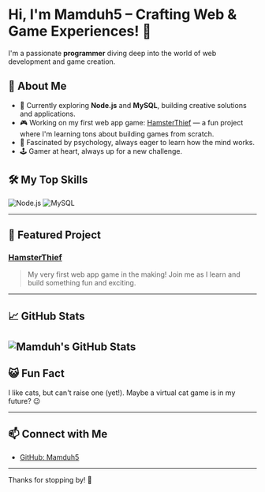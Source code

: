# Hi, I'm Mamduh5 – Crafting Web & Game Experiences! 👋

I'm a passionate **programmer** diving deep into the world of web development and game creation.

## 🚀 About Me
- 🌱 Currently exploring **Node.js** and **MySQL**, building creative solutions and applications.
- 🎮 Working on my first web app game: [HamsterThief](https://github.com/Mamduh5/HamsterThief) — a fun project where I'm learning tons about building games from scratch.
- 🧠 Fascinated by psychology, always eager to learn how the mind works.
- 🕹️ Gamer at heart, always up for a new challenge.

## 🛠️ My Top Skills
![Node.js](https://img.shields.io/badge/Node.js-339933?style=for-the-badge&logo=nodedotjs&logoColor=white)
![MySQL](https://img.shields.io/badge/MySQL-4479A1?style=for-the-badge&logo=mysql&logoColor=white)

---

## 🌟 Featured Project
### [HamsterThief](https://github.com/Mamduh5/HamsterThief)
> My very first web app game in the making! Join me as I learn and build something fun and exciting.

---

## 📈 GitHub Stats
![Mamduh's GitHub Stats](https://github-readme-stats.vercel.app/api?username=Mamduh5&show_icons=true&theme=radical&hide_title=true)
---

## 😺 Fun Fact
I like cats, but can't raise one (yet!). Maybe a virtual cat game is in my future? 😉

---

## 📫 Connect with Me
- [GitHub: Mamduh5](https://github.com/Mamduh5)

---

Thanks for stopping by! 🚀
